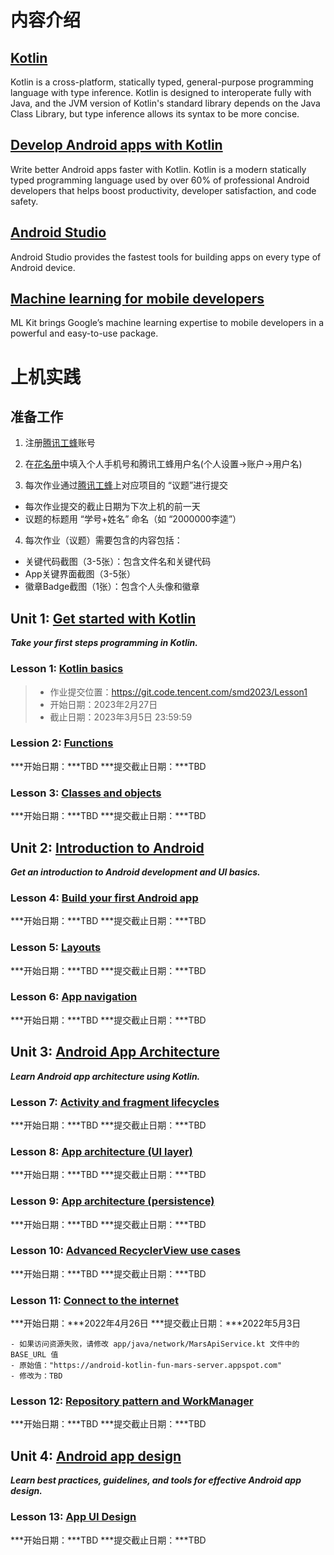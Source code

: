 # 内容介绍

## [Kotlin](https://kotlinlang.org/)

Kotlin is a cross-platform, statically typed, general-purpose programming language with type inference. Kotlin is designed to interoperate fully with Java, and the JVM version of Kotlin's standard library depends on the Java Class Library, but type inference allows its syntax to be more concise.

## [Develop Android apps with Kotlin](https://developer.android.com/kotlin) 

Write better Android apps faster with Kotlin. Kotlin is a modern statically typed programming language used by over 60% of professional Android developers that helps boost productivity, developer satisfaction, and code safety.

## [Android Studio](https://developer.android.com/studio) 

Android Studio provides the fastest tools for building apps on every type of Android device.

## [Machine learning for mobile developers](https://developers.google.com/ml-kit) 

ML Kit brings Google’s machine learning expertise to mobile developers in a powerful and easy-to-use package. 


# 上机实践
## 准备工作
1. 注册[腾讯工蜂](https://code.tencent.com/)账号

2. 在[花名册](https://docs.qq.com/sheet/DYkhuUXp6eE1neURh?tab=BB08J2)中填入个人手机号和腾讯工蜂用户名(个人设置->账户->用户名)

3. 每次作业通过[腾讯工蜂](https://code.tencent.com/)上对应项目的 “议题”进行提交
- 每次作业提交的截止日期为下次上机的前一天
- 议题的标题用 “学号+姓名” 命名（如 “2000000李逵”）

4. 每次作业（议题）需要包含的内容包括：
- 关键代码截图（3-5张）：包含文件名和关键代码
- App关键界面截图（3-5张）
- 徽章Badge截图（1张）：包含个人头像和徽章


## Unit 1: [Get started with Kotlin](https://developer.android.com/courses/android-development-with-kotlin/unit-1)
***Take your first steps programming in Kotlin.***

### Lesson 1: [Kotlin basics](https://developer.android.com/courses/pathways/android-development-with-kotlin-1) 
> - 作业提交位置：https://git.code.tencent.com/smd2023/Lesson1
> - 开始日期：2023年2月27日
> - 截止日期：2023年3月5日 23:59:59

### Lession 2: [Functions](https://developer.android.com/courses/pathways/android-development-with-kotlin-2)
***开始日期：***TBD
***提交截止日期：***TBD

### Lesson 3: [Classes and objects](https://developer.android.com/courses/pathways/android-development-with-kotlin-3)
***开始日期：***TBD
***提交截止日期：***TBD

## Unit 2: [Introduction to Android](https://developer.android.com/courses/android-development-with-kotlin/unit-2)
***Get an introduction to Android development and UI basics.***

### Lesson 4: [Build your first Android app](https://developer.android.com/courses/pathways/android-development-with-kotlin-4)
***开始日期：***TBD
***提交截止日期：***TBD

### Lesson 5: [Layouts](https://developer.android.com/courses/pathways/android-development-with-kotlin-5)
***开始日期：***TBD
***提交截止日期：***TBD

### Lesson 6: [App navigation](https://developer.android.com/courses/pathways/android-development-with-kotlin-6)
***开始日期：***TBD
***提交截止日期：***TBD

## Unit 3: [Android App Architecture](https://developer.android.com/courses/android-development-with-kotlin/unit-3)
***Learn Android app architecture using Kotlin.***

### Lesson 7: [Activity and fragment lifecycles](https://developer.android.com/courses/pathways/android-development-with-kotlin-7)
***开始日期：***TBD
***提交截止日期：***TBD

### Lesson 8: [App architecture (UI layer)](https://developer.android.com/courses/pathways/android-development-with-kotlin-8)
***开始日期：***TBD
***提交截止日期：***TBD

### Lesson 9: [App architecture (persistence)](https://developer.android.com/courses/pathways/android-development-with-kotlin-9)
***开始日期：***TBD
***提交截止日期：***TBD

### Lesson 10: [Advanced RecyclerView use cases](https://developer.android.com/courses/pathways/android-development-with-kotlin-10)
***开始日期：***TBD
***提交截止日期：***TBD

### Lesson 11: [Connect to the internet](https://developer.android.com/courses/pathways/android-development-with-kotlin-11)
***开始日期：***2022年4月26日
***提交截止日期：***2022年5月3日

    - 如果访问资源失败，请修改 app/java/network/MarsApiService.kt 文件中的 BASE_URL 值
    - 原始值："https://android-kotlin-fun-mars-server.appspot.com"
    - 修改为：TBD

### Lesson 12: [Repository pattern and WorkManager](https://developer.android.com/courses/pathways/android-development-with-kotlin-12)
***开始日期：***TBD
***提交截止日期：***TBD

## Unit 4: [Android app design](https://developer.android.com/courses/android-development-with-kotlin/unit-4)
***Learn best practices, guidelines, and tools for effective Android app design.***

### Lesson 13: [App UI Design](https://developer.android.com/courses/pathways/android-development-with-kotlin-13) 
***开始日期：***TBD
***提交截止日期：***TBD